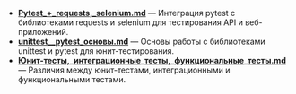 
- **[Pytest_+_requests,_selenium.md](./Pytest_+_requests,_selenium.md)** — Интеграция pytest с библиотеками requests и selenium для тестирования API и веб-приложений.  
- **[unittest__pytest_основы.md](./unittest__pytest_основы.md)** — Основы работы с библиотеками unittest и pytest для юнит-тестирования.  
- **[Юнит-тесты,_интеграционные_тесты,_функциональные_тесты.md](./Юнит-тесты,_интеграционные_тесты,_функциональные_тесты.md)** — Различия между юнит-тестами, интеграционными и функциональными тестами.  
